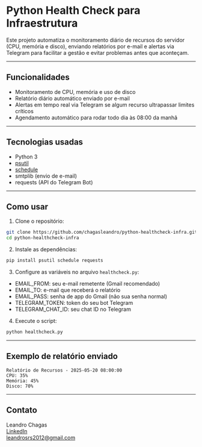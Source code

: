# Python Health Check para Infraestrutura

Este projeto automatiza o monitoramento diário de recursos do servidor (CPU, memória e disco), enviando relatórios por e-mail e alertas via Telegram para facilitar a gestão e evitar problemas antes que aconteçam.

---

## Funcionalidades

- Monitoramento de CPU, memória e uso de disco  
- Relatório diário automático enviado por e-mail  
- Alertas em tempo real via Telegram se algum recurso ultrapassar limites críticos  
- Agendamento automático para rodar todo dia às 08:00 da manhã  

---

## Tecnologias usadas

- Python 3  
- [psutil](https://pypi.org/project/psutil/)  
- [schedule](https://pypi.org/project/schedule/)  
- smtplib (envio de e-mail)  
- requests (API do Telegram Bot)  

---

## Como usar

1. Clone o repositório:  
```bash
git clone https://github.com/chagasleandro/python-healthcheck-infra.git
cd python-healthcheck-infra
```

2. Instale as dependências:  
```bash
pip install psutil schedule requests
```

3. Configure as variáveis no arquivo `healthcheck.py`:
- EMAIL_FROM: seu e-mail remetente (Gmail recomendado)  
- EMAIL_TO: e-mail que receberá o relatório  
- EMAIL_PASS: senha de app do Gmail (não sua senha normal)  
- TELEGRAM_TOKEN: token do seu bot Telegram  
- TELEGRAM_CHAT_ID: seu chat ID no Telegram  

4. Execute o script:  
```bash
python healthcheck.py
```

---

## Exemplo de relatório enviado

```
Relatório de Recursos - 2025-05-20 08:00:00
CPU: 35%
Memória: 45%
Disco: 70%
```

---

## Contato

Leandro Chagas  
[LinkedIn](https://www.linkedin.com/in/leandro-chagas-)  
leandrosrs2012@gmail.com
